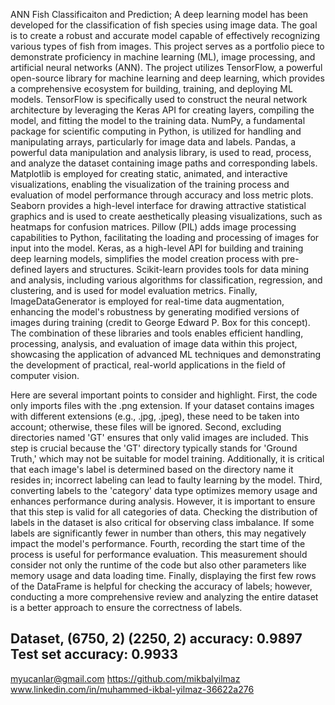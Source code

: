 ANN Fish Classificaiton and Prediction;
A deep learning model has been developed for the classification of fish species using image data. The goal is to create a robust and accurate model capable of effectively recognizing various types of fish from images. This project serves as a portfolio piece to demonstrate proficiency in machine learning (ML), image processing, and artificial neural networks (ANN). The project utilizes TensorFlow, a powerful open-source library for machine learning and deep learning, which provides a comprehensive ecosystem for building, training, and deploying ML models. TensorFlow is specifically used to construct the neural network architecture by leveraging the Keras API for creating layers, compiling the model, and fitting the model to the training data. NumPy, a fundamental package for scientific computing in Python, is utilized for handling and manipulating arrays, particularly for image data and labels. Pandas, a powerful data manipulation and analysis library, is used to read, process, and analyze the dataset containing image paths and corresponding labels. Matplotlib is employed for creating static, animated, and interactive visualizations, enabling the visualization of the training process and evaluation of model performance through accuracy and loss metric plots. Seaborn provides a high-level interface for drawing attractive statistical graphics and is used to create aesthetically pleasing visualizations, such as heatmaps for confusion matrices. Pillow (PIL) adds image processing capabilities to Python, facilitating the loading and processing of images for input into the model. Keras, as a high-level API for building and training deep learning models, simplifies the model creation process with pre-defined layers and structures. Scikit-learn provides tools for data mining and analysis, including various algorithms for classification, regression, and clustering, and is used for model evaluation metrics. Finally, ImageDataGenerator is employed for real-time data augmentation, enhancing the model's robustness by generating modified versions of images during training (credit to George Edward P. Box for this concept). The combination of these libraries and tools enables efficient handling, processing, analysis, and evaluation of image data within this project, showcasing the application of advanced ML techniques and demonstrating the development of practical, real-world applications in the field of computer vision.

Here are several important points to consider and highlight. First, the code only imports files with the .png extension. If your dataset contains images with different extensions (e.g., .jpg, .jpeg), these need to be taken into account; otherwise, these files will be ignored. Second, excluding directories named 'GT' ensures that only valid images are included. This step is crucial because the 'GT' directory typically stands for 'Ground Truth,' which may not be suitable for model training. Additionally, it is critical that each image's label is determined based on the directory name it resides in; incorrect labeling can lead to faulty learning by the model. Third, converting labels to the 'category' data type optimizes memory usage and enhances performance during analysis. However, it is important to ensure that this step is valid for all categories of data. Checking the distribution of labels in the dataset is also critical for observing class imbalance. If some labels are significantly fewer in number than others, this may negatively impact the model's performance. Fourth, recording the start time of the process is useful for performance evaluation. This measurement should consider not only the runtime of the code but also other parameters like memory usage and data loading time. Finally, displaying the first few rows of the DataFrame is helpful for checking the accuracy of labels; however, conducting a more comprehensive review and analyzing the entire dataset is a better approach to ensure the correctness of labels. 

Dataset, 
(6750, 2)
(2250, 2)
accuracy: 0.9897
Test set accuracy: 0.9933
------------------------------------------------------------------------------------------------------------------------------------------------------------------
myucanlar@gmail.com
https://github.com/mikbalyilmaz
www.linkedin.com/in/muhammed-ikbal-yilmaz-36622a276
